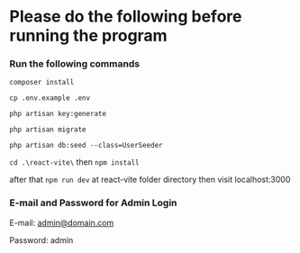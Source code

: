 # Please do the following before running the program
  ### Run the following commands
  `composer install`
  
  `cp .env.example .env`

  `php artisan key:generate`

  `php artisan migrate`

  `php artisan db:seed --class=UserSeeder`
  
 `cd .\react-vite\` then `npm install`
  
  after that
  `npm run dev` at react-vite folder directory then visit localhost:3000

### E-mail and Password for Admin Login
E-mail: admin@domain.com

Password: admin
  
